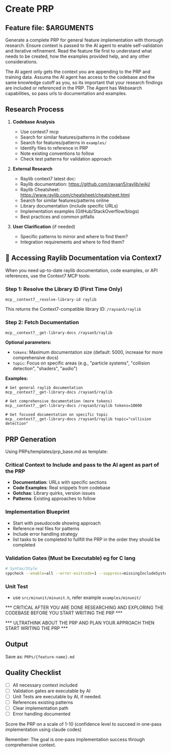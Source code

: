 # Create PRP

## Feature file: $ARGUMENTS

Generate a complete PRP for general feature implementation with thorough research. Ensure context is passed to the AI agent to enable self-validation and iterative refinement. Read the feature file first to understand what needs to be created, how the examples provided help, and any other considerations.

The AI agent only gets the context you are appending to the PRP and training data. Assuma the AI agent has access to the codebase and the same knowledge cutoff as you, so its important that your research findings are included or referenced in the PRP. The Agent has Websearch capabilities, so pass urls to documentation and examples.

## Research Process

1. **Codebase Analysis**
   - Use context7 mcp 
   - Search for similar features/patterns in the codebase
   - Search for features/patterns in `examples/`
   - Identify files to reference in PRP
   - Note existing conventions to follow
   - Check test patterns for validation approach


3. **External Research**
   - Raylib context7 latest doc:
   - Raylib documentation: https://github.com/raysan5/raylib/wiki/
   - Raylib Cheatsheet: https://www.raylib.com/cheatsheet/cheatsheet.html
   - Search for similar features/patterns online
   - Library documentation (include specific URLs)
   - Implementation examples (GitHub/StackOverflow/blogs)
   - Best practices and common pitfalls

4. **User Clarification** (if needed)
   - Specific patterns to mirror and where to find them?
   - Integration requirements and where to find them?



## 📖 Accessing Raylib Documentation via Context7

When you need up-to-date raylib documentation, code examples, or API references, use the Context7 MCP tools:

### Step 1: Resolve the Library ID (First Time Only)
```
mcp__context7__resolve-library-id raylib
```
This returns the Context7-compatible library ID: `/raysan5/raylib`

### Step 2: Fetch Documentation
```
mcp__context7__get-library-docs /raysan5/raylib
```

**Optional parameters:**
- `tokens`: Maximum documentation size (default: 5000, increase for more comprehensive docs)
- `topic`: Focus on specific areas (e.g., "particle systems", "collision detection", "shaders", "audio")

**Examples:**
```
# Get general raylib documentation
mcp__context7__get-library-docs /raysan5/raylib

# Get comprehensive documentation (more tokens)
mcp__context7__get-library-docs /raysan5/raylib tokens=10000

# Get focused documentation on specific topic
mcp__context7__get-library-docs /raysan5/raylib topic="collision detection"
```


## PRP Generation

Using PRPs/templates/prp_base.md as template:

### Critical Context to Include and pass to the AI agent as part of the PRP
- **Documentation**: URLs with specific sections
- **Code Examples**: Real snippets from codebase
- **Gotchas**: Library quirks, version issues
- **Patterns**: Existing approaches to follow

### Implementation Blueprint
- Start with pseudocode showing approach
- Reference real files for patterns
- Include error handling strategy
- list tasks to be completed to fullfill the PRP in the order they should be completed

### Validation Gates (Must be Executable) eg for C lang
```bash
# Syntax/Style
cppcheck --enable=all --error-exitcode=1 --suppress=missingIncludeSystem src/
```

### Unit Test
- use `src/minunit/minunit.h`, refer example `examples/minunit/`

*** CRITICAL AFTER YOU ARE DONE RESEARCHING AND EXPLORING THE CODEBASE BEFORE YOU START WRITING THE PRP ***

*** ULTRATHINK ABOUT THE PRP AND PLAN YOUR APPROACH THEN START WRITING THE PRP ***

## Output
Save as: `PRPs/{feature-name}.md`

## Quality Checklist
- [ ] All necessary context included
- [ ] Validation gates are executable by AI
- [ ] Unit Tests are executable by AI, if needed.
- [ ] References existing patterns
- [ ] Clear implementation path
- [ ] Error handling documented

Score the PRP on a scale of 1-10 (confidence level to succeed in one-pass implementation using claude codes)

Remember: The goal is one-pass implementation success through comprehensive context.